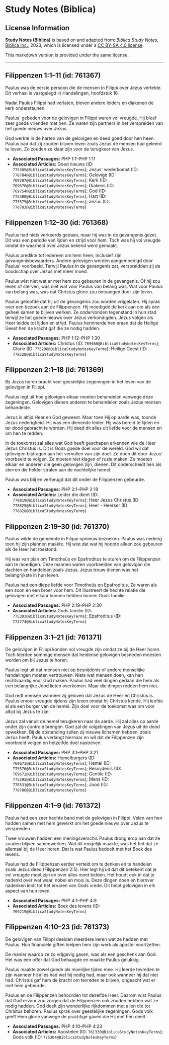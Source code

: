 # Study Notes (Biblica)

## License Information

**Study Notes (Biblica)** is based on and adapted from: _Biblica Study Notes_, [Biblica Inc.](https://www.biblica.com/), 2023, which is licensed under a [CC BY-SA 4.0 license](https://creativecommons.org/licenses/by-sa/4.0/legalcode.en).

This markdown version is provided under the same license.



--------------------------------

## Filippenzen 1:1–11 (id: 761367)

Paulus was de eerste persoon die de mensen in Filippi over Jezus vertelde. Dit verhaal is vastgelegd in Handelingen, hoofdstuk 16\.

Nadat Paulus Filippi had verlaten, bleven andere leiders en diakenen de kerk ondersteunen.

Paulus' gebeden voor de gelovigen in Filippi waren vol vreugde. Hij bleef zeer goede vrienden met hen. Ze waren zijn partners in het verspreiden van het goede nieuws over Jezus.

God werkte in de harten van de gelovigen en deed goed door hen heen. Paulus bad dat zij zouden blijven leven zoals Jezus de mensen had geleerd te leven. Zo zouden ze klaar zijn voor de terugkeer van Jezus.

* **Associated Passages:** PHP 1:1–PHP 1:11
* **Associated Articles:** Goed nieuws (ID: `775309@BiblicaStudyNotesKeyTerms`); Jezus' wederkomst (ID: `778784@BiblicaStudyNotesKeyTerms`); Gelovige (ID: `769207@BiblicaStudyNotesKeyTerms`); Kerk (ID: `769670@BiblicaStudyNotesKeyTerms`); Diakens (ID: `769754@BiblicaStudyNotesKeyTerms`); God (ID: `775300@BiblicaStudyNotesKeyTerms`); Hart (ID: `775575@BiblicaStudyNotesKeyTerms`); Jezus (ID: `778783@BiblicaStudyNotesKeyTerms`)

## Filippenzen 1:12–30 (id: 761368)

Paulus had niets verkeerds gedaan, maar hij was in de gevangenis gezet. Dit was een periode van lijden en strijd voor hem. Toch was hij vol vreugde omdat de waarheid over Jezus bekend werd gemaakt.

Paulus predikte tot iedereen om hem heen, inclusief zijn gevangenisbewaarders. Andere gelovigen werden aangemoedigd door Paulus' voorbeeld. Terwijl Paulus in de gevangenis zat, verspreidden zij de boodschap over Jezus met meer moed.

Paulus wist niet wat er met hem zou gebeuren in de gevangenis. Of hij zou leven of sterven, was niet wat voor Paulus van belang was. Wat voor Paulus van belang was, was dat Christus glorie zou ontvangen door zijn leven.

Paulus geloofde dat hij uit de gevangenis zou worden vrijgelaten. Hij sprak over een bezoek aan de Filippenzen. Hij moedigde de kerk aan om als één geheel samen te blijven werken. Ze ondervonden tegenstand in hun stad terwijl ze het goede nieuws over Jezus verkondigden. Jezus volgen als Heer leidde tot lijden en strijd. Paulus herinnerde hen eraan dat de Heilige Geest hen de kracht gaf die ze nodig hadden.

* **Associated Passages:** PHP 1:12–PHP 1:30
* **Associated Articles:** Christus (ID: `769668@BiblicaStudyNotesKeyTerms`); Glorie (ID: `775298@BiblicaStudyNotesKeyTerms`); Heilige Geest (ID: `778528@BiblicaStudyNotesKeyTerms`)

## Filippenzen 2:1–18 (id: 761369)

Bij Jezus horen bracht veel geestelijke zegeningen in het leven van de gelovigen in Filippi.

Paulus legt uit hoe gelovigen elkaar moeten behandelen vanwege deze zegeningen. Gelovigen dienen anderen te behandelen zoals Jezus mensen behandelde.

Jezus is altijd Heer en God geweest. Maar toen Hij op aarde was, toonde Jezus nederigheid. Hij was een dienende leider. Hij was bereid te lijden en ter dood gebracht te worden. Hij deed dit alles uit liefde voor de mensen en om hen te redden.

In de toekomst zal alles wat God heeft geschapen erkennen wie de Heer Jezus Christus is. Dit is Gods goede doel voor de wereld. God wil dat gelovigen bijdragen aan het vervullen van zijn doel. Ze doen dit door Jezus' voorbeeld te volgen. Ze moeten niet klagen of ruzie maken. Ze moeten elkaar en anderen die geen gelovigen zijn, dienen. Dit onderscheidt hen als sterren die helder stralen aan de nachtelijke hemel.

Paulus was blij en verheugd dat dit onder de Filippenzen gebeurde.

* **Associated Passages:** PHP 2:1–PHP 2:18
* **Associated Articles:** Leider die dient (ID: `778819@BiblicaStudyNotesKeyTerms`); Heer Jezus Christus (ID: `778829@BiblicaStudyNotesKeyTerms`); Heer - Heerser (ID: `778828@BiblicaStudyNotesKeyTerms`)

## Filippenzen 2:19–30 (id: 761370)

Paulus wilde de gemeente in Filippi opnieuw bezoeken. Paulus was nederig toen hij zijn plannen maakte. Hij wist dat wat hij hoopte alleen zou gebeuren als de Heer het toestond.

Hij was van plan om Timotheüs en Epafroditus te sturen om de Filippenzen aan te moedigen. Deze mannen waren voorbeelden van gelovigen die dachten en handelden zoals Jezus. Jezus trouw dienen was het belangrijkste in hun leven.

Paulus had een diepe liefde voor Timotheüs en Epafroditus. Ze waren als een zoon en een broer voor hem. Dit illustreert de hechte relatie die gelovigen met elkaar kunnen hebben binnen Gods familie.

* **Associated Passages:** PHP 2:19–PHP 2:30
* **Associated Articles:** Gods familie (ID: `775303@BiblicaStudyNotesKeyTerms`); Epafroditus (ID: `772774@BiblicaStudyNotesKeyTerms`)

## Filippenzen 3:1–21 (id: 761371)

De gelovigen in Filippi konden vol vreugde zijn omdat ze bij de Heer horen. Toch leerden sommige mensen dat heidense gelovigen besneden moesten worden om bij Jezus te horen.

Paulus legt uit dat mensen niet op besnijdenis of andere menselijke handelingen moeten vertrouwen. Niets wat mensen doen, kan hen rechtvaardig voor God maken. Paulus had veel dingen gedaan die hem als een belangrijke Jood lieten overkomen. Maar die dingen redden hem niet.

God redt mensen wanneer zij geloven dat Jezus de Heer en Christus is. Paulus ervoer vreugde tijdens zijn leven omdat hij Christus kende. Hij leefde al als een burger van de hemel. Zijn doel voor de toekomst was om voor altijd bij Jezus te zijn.

Jezus zal vanuit de hemel terugkeren naar de aarde. Hij zal alles op aarde onder zijn controle brengen. God zal de volgelingen van Jezus uit de dood opwekken. Bij de opstanding zullen zij nieuwe lichamen hebben, zoals Jezus heeft. Paulus verlangt hiernaar en wil dat de Filippenzen zijn voorbeeld volgen en hetzelfde doel nastreven.

* **Associated Passages:** PHP 3:1–PHP 3:21
* **Associated Articles:** Hemelburgers (ID: `769673@BiblicaStudyNotesKeyTerms`); Hemel (ID: `775576@BiblicaStudyNotesKeyTerms`); Besnijdenis (ID: `769672@BiblicaStudyNotesKeyTerms`); Gentile (ID: `775292@BiblicaStudyNotesKeyTerms`); Mens (ID: `778531@BiblicaStudyNotesKeyTerms`); Jood (ID: `778786@BiblicaStudyNotesKeyTerms`)

## Filippenzen 4:1–9 (id: 761372)

Paulus had een zeer hechte band met de gelovigen in Filippi. Velen van hen hadden samen met hem gewerkt om het goede nieuws over Jezus te verspreiden.

Twee vrouwen hadden een meningsverschil. Paulus drong erop aan dat ze zouden blijven samenwerken. Wat dit mogelijk maakte, was het feit dat ze allemaal bij de Heer horen. Dat is wat Paulus bedoelt met het Boek des levens.

Paulus had de Filippenzen eerder verteld om te denken en te handelen zoals Jezus deed (Filippenzen 2:5\). Hier legt hij uit dat dit betekent dat je vol vreugde moet zijn en over alles moet bidden. Het houdt ook in dat je nadenkt over wat waar, nobel en mooi is. Deze dingen doen en hierover nadenken leidt tot het ervaren van Gods vrede. Dit helpt gelovigen in elk aspect van hun leven.

* **Associated Passages:** PHP 4:1–PHP 4:9
* **Associated Articles:** Boek des levens (ID: `769219@BiblicaStudyNotesKeyTerms`)

## Filippenzen 4:10–23 (id: 761373)

De gelovigen van Filippi deelden meerdere keren wat ze hadden met Paulus. Hun financiële giften hielpen hem zijn werk als apostel voortzetten.

De manier waarop ze zo vrijgevig gaven, was als een geschenk aan God. Het was een offer dat God behaagde en maakte Paulus gelukkig.

Paulus maakte zowel goede als moeilijke tijden mee. Hij leerde tevreden te zijn wanneer hij alles had wat hij nodig had, maar ook wanneer hij dat niet had. Christus gaf hem de kracht om tevreden te blijven, ongeacht wat er met hem gebeurde.

Paulus en de Filippenzen behoorden tot dezelfde Heer. Daarom wist Paulus dat God ervoor zou zorgen dat de Filippenzen ook zouden hebben wat ze nodig hadden. God deelt zijn wonderlijke rijkdommen met allen die tot Christus behoren. Paulus sprak over geestelijke zegeningen. Gods volk geeft Hem glorie vanwege de prachtige gaven die Hij met hen deelt.

* **Associated Passages:** PHP 4:10–PHP 4:23
* **Associated Articles:** Apostelen (ID: `761330@BiblicaStudyNotesKeyTerms`); Gods volk (ID: `775304@BiblicaStudyNotesKeyTerms`)

